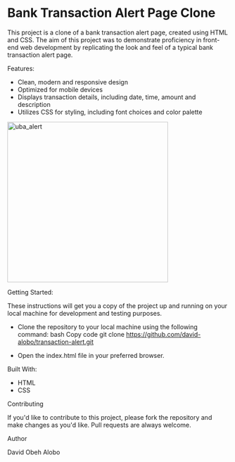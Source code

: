 # Bank Transaction Alert Page Clone

This project is a clone of a bank transaction alert page, created using HTML and CSS. The aim of this project was to demonstrate proficiency in front-end web development by replicating the look and feel of a typical bank transaction alert page.

Features:

- Clean, modern and responsive design
- Optimized for mobile devices
- Displays transaction details, including date, time, amount and description
- Utilizes CSS for styling, including font choices and color palette

<img width="365" alt="uba_alert" src="https://user-images.githubusercontent.com/88712885/215928214-25f97d05-00a6-44a9-b85a-62d014e35393.png">

Getting Started:

These instructions will get you a copy of the project up and running on your local machine for development and testing purposes.

- Clone the repository to your local machine using the following command:
bash
Copy code
git clone https://github.com/david-alobo/transaction-alert.git

- Open the index.html file in your preferred browser.

Built With:

- HTML
- CSS

Contributing

If you'd like to contribute to this project, please fork the repository and make changes as you'd like. Pull requests are always welcome.

Author

David Obeh Alobo
